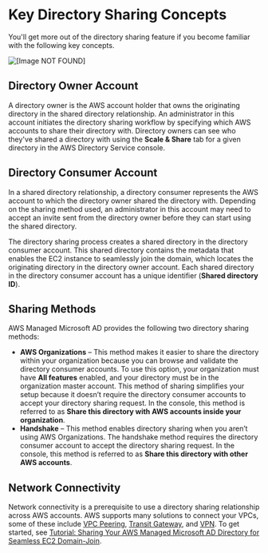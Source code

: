 # Key Directory Sharing Concepts<a name="ms_ad_directory_sharing_key_concepts"></a>

You'll get more out of the directory sharing feature if you become familiar with the following key concepts\.

![\[Image NOT FOUND\]](http://docs.aws.amazon.com/directoryservice/latest/admin-guide/images/directory_sharing_concepts.png)

## Directory Owner Account<a name="directory_owner"></a>

A directory owner is the AWS account holder that owns the originating directory in the shared directory relationship\. An administrator in this account initiates the directory sharing workflow by specifying which AWS accounts to share their directory with\. Directory owners can see who they've shared a directory with using the **Scale & Share** tab for a given directory in the AWS Directory Service console\.

## Directory Consumer Account<a name="directory_owner"></a>

In a shared directory relationship, a directory consumer represents the AWS account to which the directory owner shared the directory with\. Depending on the sharing method used, an administrator in this account may need to accept an invite sent from the directory owner before they can start using the shared directory\.

The directory sharing process creates a shared directory in the directory consumer account\. This shared directory contains the metadata that enables the EC2 instance to seamlessly join the domain, which locates the originating directory in the directory owner account\. Each shared directory in the directory consumer account has a unique identifier \(**Shared directory ID**\)\. 

## Sharing Methods<a name="sharing_methods"></a>

AWS Managed Microsoft AD provides the following two directory sharing methods:
+ **AWS Organizations** – This method makes it easier to share the directory within your organization because you can browse and validate the directory consumer accounts\. To use this option, your organization must have **All features** enabled, and your directory must be in the organization master account\. This method of sharing simplifies your setup because it doesn’t require the directory consumer accounts to accept your directory sharing request\. In the console, this method is referred to as **Share this directory with AWS accounts inside your organization**\.
+ **Handshake** – This method enables directory sharing when you aren’t using AWS Organizations\. The handshake method requires the directory consumer account to accept the directory sharing request\. In the console, this method is referred to as **Share this directory with other AWS accounts**\.

## Network Connectivity<a name="network_connectivity"></a>

Network connectivity is a prerequisite to use a directory sharing relationship across AWS accounts\. AWS supports many solutions to connect your VPCs, some of these include [VPC Peering](https://docs.aws.amazon.com/vpc/latest/peering/what-is-vpc-peering.html), [Transit Gateway](https://docs.aws.amazon.com/vpc/latest/tgw/what-is-transit-gateway.html), and [VPN](https://docs.aws.amazon.com/vpc/latest/adminguide/Welcome.html)\. To get started, see [Tutorial: Sharing Your AWS Managed Microsoft AD Directory for Seamless EC2 Domain\-Join](ms_ad_tutorial_directory_sharing.md)\.